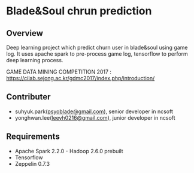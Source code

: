 # Blade&Soul chrun prediction

## Overview

Deep learning project which predict churn user in blade&soul using game log.
It uses apache spark to pre-process game log, tensorflow to perform deep learning process.

GAME DATA MINING COMPETITION 2017 : <a href="https://cilab.sejong.ac.kr/gdmc2017/index.php/introduction/">https://cilab.sejong.ac.kr/gdmc2017/index.php/introduction/</a>

## Contributer

* suhyuk.park(psyoblade@gmail.com), senior developer in ncsoft
* yonghwan.lee(leeyh0216@gmail.com), junior developer in ncsoft

## Requirements

* Apache Spark 2.2.0 - Hadoop 2.6.0 prebuilt
* Tensorflow
* Zeppelin 0.7.3